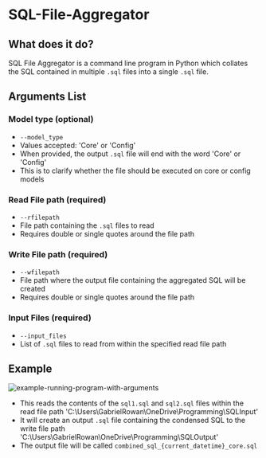 # SQL-File-Aggregator

## What does it do? 

SQL File Aggregator is a command line program in Python which collates the SQL contained in multiple `.sql` files into a single `.sql` file.

## Arguments List

### Model type (optional)

*   `--model_type`
*   Values accepted: 'Core' or 'Config'
*   When provided, the output `.sql` file will end with the word 'Core' or 'Config'
*   This is to clarify whether the file should be executed on core or config models

### Read File path (required) 

*  `--rfilepath` 
*   File path containing the `.sql` files to read
*   Requires double or single quotes around the file path

### Write File path (required)

*   `--wfilepath` 
*   File path where the output file containing the aggregated SQL will be created
*   Requires double or single quotes around the file path

### Input Files (required) 

*   `--input_files`
*   List of `.sql` files to read from within the specified read file path
  
## Example

![example-running-program-with-arguments](https://github.com/gabrielrowan/SQL-File-Aggregator/assets/86267314/8794673c-2cba-45ed-a749-9b17e66982be)

* This reads the contents of the `sql1.sql` and `sql2.sql` files within the read file path 'C:\Users\GabrielRowan\OneDrive\Programming\SQLInput'
* It will create an output `.sql` file containing the condensed SQL to the write file path 'C:\Users\GabrielRowan\OneDrive\Programming\SQLOutput'
* The output file will be called `combined_sql_{current_datetime}_core.sql`

